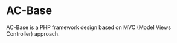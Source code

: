<h1>AC-Base</h1>

AC-Base is a PHP framework design based on MVC (Model Views Controller) approach.
